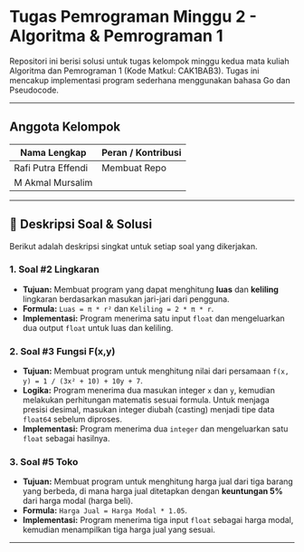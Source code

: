 # Tugas Pemrograman Minggu 2 - Algoritma & Pemrograman 1

Repositori ini berisi solusi untuk tugas kelompok minggu kedua mata kuliah Algoritma dan Pemrograman 1 (Kode Matkul: CAK1BAB3). Tugas ini mencakup implementasi program sederhana menggunakan bahasa Go dan Pseudocode.

---

## Anggota Kelompok

| Nama Lengkap        | Peran / Kontribusi                                |
| ------------------- |-------------------------------------------------- |
| Rafi Putra Effendi  | Membuat Repo        |
| M Akmal Mursalim    |                 |

---

## 📝 Deskripsi Soal & Solusi

Berikut adalah deskripsi singkat untuk setiap soal yang dikerjakan.

### 1. Soal #2 Lingkaran

* **Tujuan:** Membuat program yang dapat menghitung **luas** dan **keliling** lingkaran berdasarkan masukan jari-jari dari pengguna.
* **Formula:** `Luas = π * r²` dan `Keliling = 2 * π * r`.
* **Implementasi:** Program menerima satu input `float` dan mengeluarkan dua output `float` untuk luas dan keliling.

### 2. Soal #3 Fungsi F(x,y)

* **Tujuan:** Membuat program untuk menghitung nilai dari persamaan `f(x, y) = 1 / (3x² + 10) + 10y + 7`.
* **Logika:** Program menerima dua masukan integer `x` dan `y`, kemudian melakukan perhitungan matematis sesuai formula. Untuk menjaga presisi desimal, masukan integer diubah (casting) menjadi tipe data `float64` sebelum diproses.
* **Implementasi:** Program menerima dua `integer` dan mengeluarkan satu `float` sebagai hasilnya.

### 3. Soal #5 Toko

* **Tujuan:** Membuat program untuk menghitung harga jual dari tiga barang yang berbeda, di mana harga jual ditetapkan dengan **keuntungan 5%** dari harga modal (harga beli).
* **Formula:** `Harga Jual = Harga Modal * 1.05`.
* **Implementasi:** Program menerima tiga input `float` sebagai harga modal, kemudian menampilkan tiga harga jual yang sesuai.

---
